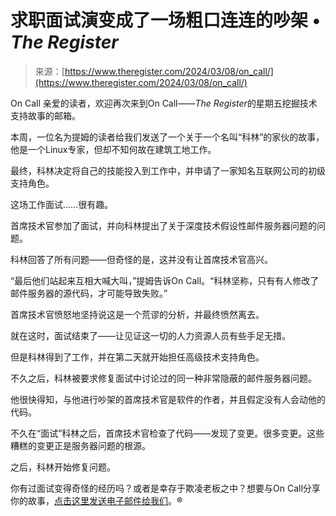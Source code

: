 <!--yml

类别：未分类

日期：2024-05-27 14:47:00

-->

# 求职面试演变成了一场粗口连连的吵架 • *The Register*

> 来源：[https://www.theregister.com/2024/03/08/on_call/](https://www.theregister.com/2024/03/08/on_call/)

On Call 亲爱的读者，欢迎再次来到On Call——*The Register*的星期五挖掘技术支持故事的邮箱。

本周，一位名为提姆的读者给我们发送了一个关于一个名叫“科林”的家伙的故事，他是一个Linux专家，但却不知何故在建筑工地工作。

最终，科林决定将自己的技能投入到工作中，并申请了一家知名互联网公司的初级支持角色。

这场工作面试……很有趣。

首席技术官参加了面试，并向科林提出了关于深度技术假设性邮件服务器问题的问题。

科林回答了所有问题——但奇怪的是，这并没有让首席技术官高兴。

“最后他们站起来互相大喊大叫，”提姆告诉On Call。“科林坚称，只有有人修改了邮件服务器的源代码，才可能导致失败。”

首席技术官愤怒地坚持说这是一个荒谬的分析，并最终愤然离去。

就在这时，面试结束了——让见证这一切的人力资源人员有些手足无措。

但是科林得到了工作，并在第二天就开始担任高级技术支持角色。

不久之后，科林被要求修复面试中讨论过的同一种非常隐蔽的邮件服务器问题。

他很快得知，与他进行吵架的首席技术官是软件的作者，并且假定没有人会动他的代码。

不久在“面试”科林之后，首席技术官检查了代码——发现了变更。很多变更。这些糟糕的变更正是服务器问题的根源。

之后，科林开始修复问题。

你有过面试变得奇怪的经历吗？或者是幸存于欺凌老板之中？想要与On Call分享你的故事，[点击这里发送电子邮件给我们](mailto:oncall@theregister.com)。®
